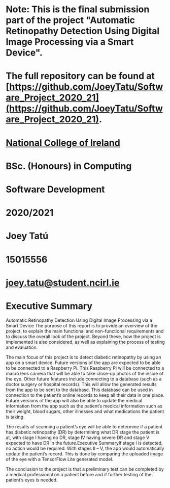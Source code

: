 # Note: This is the final submission part of the project "Automatic Retinopathy Detection Using Digital Image Processing via a Smart Device".
# The full repository can be found at [https://github.com/JoeyTatu/Software_Project_2020_21](https://github.com/JoeyTatu/Software_Project_2020_21).
#
# [National College of Ireland](https://ncirl.ie)
# BSc. (Honours) in Computing
# Software Development
# 2020/2021
# Joey Tatú
# 15015556
# [joey.tatu@student.ncirl.ie](mailto:joey.tatu@student.ncirl.ie)

# Executive Summary
Automatic Retinopathy Detection Using Digital Image Processing via a Smart Device 
The purpose of this report is to provide an overview of the project, to explain the main functional and non-functional requirements and to discuss the overall look of the project. Beyond these, how the project is implemented is also considered, as well as explaining the process of testing and evaluation. 

The main focus of this project is to detect diabetic retinopathy by using an app on a smart device. Future versions of the app are expected to be able to be connected to a Raspberry Pi. This Raspberry Pi will be connected to a macro lens camera that will be able to take close-up photos of the inside of the eye. 
Other future features include connecting to a database (such as a doctor surgery or hospital records). This will allow the generated results from the app to be sent to the database. This database can be used in connection to the patient’s online records to keep all their data in one place. Future versions of the app will also be able to update the medical information from the app such as the patient’s medical information such as their weight, blood sugars, other illnesses and what medications the patient is taking. 

The results of scanning a patient’s eye will be able to determine if a patient has diabetic retinopathy (DR) by determining what DR stage the patient is at, with stage I having no DR, stage IV having severe DR and stage V expected to have DR in the future.Executive SummaryIf stage I is detected, no action would be required. With stages II – V, the app would automatically update the patient’s record. This is done by comparing the uploaded image of the eye with a TensorFlow Lite generated model. 

The conclusion to the project is that a preliminary test can be completed by a medical professional on a patient before and if further testing of the patient’s eyes is needed.

